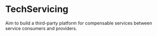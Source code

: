 # TechServicing
Aim to build a third-party platform for compensable services between service consumers and providers.
